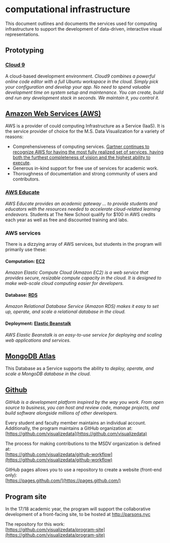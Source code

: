 # computational infrastructure

This document outlines and documents the services used for computing infrastructure to support the development of data-driven, interactive visual representations. 

## Prototyping

### [Cloud 9](https://c9.io/)

A cloud-based development environment. *Cloud9 combines a powerful online code editor with a full Ubuntu workspace in the cloud. Simply pick your configuration and develop your app. No need to spend valuable development time on system setup and maintenance. You can create, build and run any development stack in seconds. We maintain it, you control it.*

## [Amazon Web Services (AWS)](https://aws.amazon.com/)

AWS is a provider of could computing Infrastructure as a Service (IaaS). It is the service provider of choice for the M.S. Data Visualization for a variety of reasons:  
- Comprehensiveness of computing services. [Gartner continues to recognize AWS for having the most fully realized set of services, having both the furthest completeness of vision and the highest ability to execute](https://www.gartner.com/doc/reprints?id=1-2G2O5FC&ct=150519&st=sb&refid=em_28713).  
- Generous in-kind support for free use of services for academic work.  
- Thoroughness of documentation and strong community of users and contributors. 

### [AWS Educate](https://aws.amazon.com/education/awseducate/)

*AWS Educate provides an academic gateway ... to provide students and educators with the resources needed to accelerate cloud-related learning endeavors.* Students at The New School qualify for $100 in AWS credits each year as well as free and discounted training and labs.  

### AWS services

There is a dizzying array of AWS services, but students in the program will primarily use these:

#### Computation: [EC2](https://aws.amazon.com/ec2/)

*Amazon Elastic Compute Cloud (Amazon EC2) is a web service that provides secure, resizable compute capacity in the cloud. It is designed to make web-scale cloud computing easier for developers.*

#### Database: [RDS](https://aws.amazon.com/rds/)

*Amazon Relational Database Service (Amazon RDS) makes it easy to set up, operate, and scale a relational database in the cloud.*

#### Deployment: [Elastic Beanstalk](https://aws.amazon.com/elasticbeanstalk/)

*AWS Elastic Beanstalk is an easy-to-use service for deploying and scaling web applications and services.*

## [MongoDB Atlas](https://www.mongodb.com/cloud/atlas)

This Database as a Service supports the ability to *deploy, operate, and scale a MongoDB database in the cloud*.  

## [Github](https://github.com/)
  
*GitHub is a development platform inspired by the way you work. From open source to business, you can host and review code, manage projects, and build software alongside millions of other developers.*  

Every student and faculty member maintains an individual account. Additionally, the program maintains a GitHub organization at:  
[https://github.com/visualizedata](https://github.com/visualizedata)

The process for making contributions to the MSDV organization is defined at:  
[https://github.com/visualizedata/github-workflow](https://github.com/visualizedata/github-workflow)

GitHub pages allows you to use a repository to create a website (front-end only):   
[https://pages.github.com/](https://pages.github.com/)

## Program site

In the 17/18 academic year, the program will support the collaborative development of a front-facing site, to be hosted at http://parsons.nyc

The repository for this work:  
[https://github.com/visualizedata/program-site](https://github.com/visualizedata/program-site)

